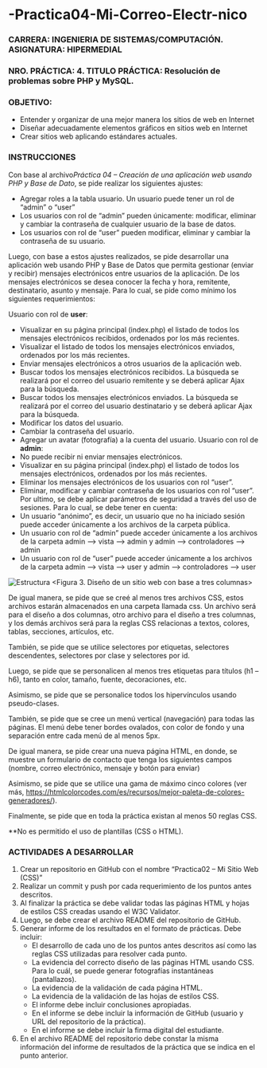 # -Practica04-Mi-Correo-Electr-nico
### **CARRERA:** INGENIERIA DE SISTEMAS/COMPUTACIÓN. **ASIGNATURA:** HIPERMEDIAL
### **NRO. PRÁCTICA:** 4. **TITULO PRÁCTICA:** Resolución de problemas sobre PHP y MySQL.
### **OBJETIVO**:
   * Entender y organizar de una mejor manera los sitios de web en Internet 
   * Diseñar adecuadamente elementos gráficos en sitios web en Internet
   * Crear sitios web aplicando estándares actuales. 
  ### INSTRUCCIONES
  Con base al archivo*Práctica 04 – Creación de una aplicación web usando PHP y Base de Dato*, se pide realizar los siguientes ajustes: 
   * Agregar roles a la tabla usuario. Un usuario puede tener un rol de “admin” o “user” 
   * Los usuarios con rol de “admin” pueden únicamente: modificar, eliminar y cambiar la contraseña de cualquier usuario de la base de datos.
   * Los usuarios con rol de “user” pueden modificar, eliminar y cambiar la contraseña de su usuario. 
 
Luego, con base a estos ajustes realizados, se pide desarrollar una aplicación web usando PHP y Base de Datos que permita gestionar 
(enviar y recibir) mensajes electrónicos entre usuarios de la aplicación. De los mensajes electrónicos se desea conocer la fecha y 
hora, remitente, destinatario, asunto y mensaje. Para lo cual, se pide como mínimo los siguientes requerimientos:

Usuario con rol de **user**:
  * Visualizar en su página principal (index.php) el listado de todos los mensajes electrónicos   recibidos, ordenados por los más recientes.
  * Visualizar el listado de todos los mensajes electrónicos enviados, ordenados por los más recientes.
  * Enviar mensajes electrónicos a otros usuarios de la aplicación web.
  * Buscar todos los mensajes electrónicos recibidos. La búsqueda se realizará por el correo del usuario remitente y se deberá aplicar Ajax para la búsqueda.
  * Buscar todos los mensajes electrónicos enviados. La búsqueda se realizará por el correo del usuario destinatario y se deberá aplicar Ajax para la búsqueda. 
  * Modificar los datos del usuario. 
  * Cambiar la contraseña del usuario. 
  * Agregar un avatar (fotografía) a la cuenta del usuario. 
Usuario con rol de **admin**: 
  * No puede recibir ni enviar mensajes electrónicos. 
  * Visualizar en su página principal (index.php) el listado de todos los mensajes electrónicos, ordenados por los más recientes. 
  * Eliminar los mensajes electrónicos de los usuarios con rol “user”.
   * Eliminar, modificar y cambiar contraseña de los usuarios con rol “user”. 
Por ultimo, se debe aplicar  parámetros de seguridad a través del uso de sesiones. Para lo cual, se debe tener en cuenta: 
   * Un usuario “anónimo”, es decir, un usuario que no ha iniciado sesión puede acceder únicamente a los archivos de la carpeta pública. 
   * Un usuario con rol de “admin” puede acceder únicamente a los archivos de la carpeta admin --> vista --> admin y admin --> controladores --> admin 
   * Un usuario con rol de “user” puede acceder únicamente a los archivos de la carpeta admin --> vista --> user y admin --> controladores --> user 
 
 ![Estructura](https://aprende-web.net/css/objetos/diseno2.gif)
 <Figura 3. Diseño de un sitio web con base a tres columnas>
 
 De igual manera, se pide que se creé al menos tres archivos CSS, estos archivos estarán almacenados en una carpeta llamada css. Un archivo será para el diseño a dos columnas, otro archivo para el diseño a tres columnas, y los demás archivos será para la reglas CSS relacionas a textos, colores, tablas, secciones, artículos, etc.
 
También, se pide que se utilice selectores por etiquetas, selectores descendentes, selectores por clase y selectores por id. 

Luego, se pide que se personalicen al menos tres etiquetas para títulos (h1 – h6), tanto en color, tamaño, fuente, decoraciones, etc. 

Asimismo, se pide que se personalice todos los hipervínculos usando pseudo-clases. 

También, se pide que se cree un menú vertical (navegación) para todas las páginas. El menú debe tener bordes ovalados, con color de fondo y una separación entre cada menú de al menos 5px. 

De igual manera, se pide crear una nueva página HTML, en donde, se muestre un formulario de contacto que tenga los siguientes campos (nombre, correo electrónico, mensaje y botón para enviar)

Asimismo, se pide que se utilice una gama de máximo cinco colores (ver más, https://htmlcolorcodes.com/es/recursos/mejor-paleta-de-colores-generadores/). 

Finalmente, se pide que en toda la práctica existan al menos 50 reglas CSS. 

**No es permitido el uso de plantillas (CSS o HTML).

###  ACTIVIDADES A DESARROLLAR
 1. Crear un repositorio en GitHub con el nombre “Practica02 – Mi Sitio Web (CSS)” 
 2. Realizar un commit y push por cada requerimiento de los puntos antes descritos. 
 3. Al finalizar la práctica se debe validar todas las páginas HTML y hojas de estilos CSS creadas usando el W3C Validator. 
 4. Luego, se debe crear el archivo README del repositorio de GitHub. 
 5. Generar informe de los resultados en el formato de prácticas. Debe incluir:
     * El desarrollo de cada uno de los puntos antes descritos así como las reglas CSS utilizadas para resolver cada punto.
     * La evidencia del correcto diseño de las páginas HTML usando CSS. Para lo cuál, se puede generar fotografías instantáneas     (pantallazos).  
     * La evidencia de la validación de cada página HTML. 
     * La evidencia de la validación de las hojas de estilos CSS. 
     * El informe debe incluir conclusiones apropiadas.  
     * En el informe se debe incluir la información de GitHub (usuario y URL del repositorio de la práctica). 
     * En el informe se debe incluir la firma digital del estudiante. 
 6. En el archivo README del repositorio debe constar la misma información del informe de resultados de la práctica que se indica en el punto anterior. 
